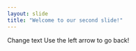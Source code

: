 ```yaml
---
layout: slide
title: "Welcome to our second slide!"
---
```

Change text
Use the left arrow to go back!
